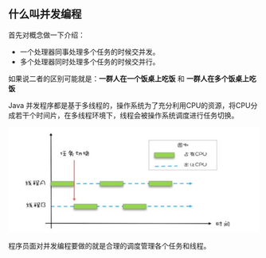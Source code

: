 ## 什么叫并发编程

首先对概念做一下介绍：

- 一个处理器同事处理多个任务的时候交并发。
- 多个处理器同时处理多个任务的时候交并行。

如果说二者的区别可能就是：**一群人在一个饭桌上吃饭** 和 **一群人在多个饭桌上吃饭**

Java 并发程序都是基于多线程的，操作系统为了充分利用CPU的资源，将CPU分成若干个时间片，在多线程环境下，线程会被操作系统调度进行任务切换。

![1590042113851](../../image/1590042113851.png)

程序员面对并发编程要做的就是合理的调度管理各个任务和线程。


